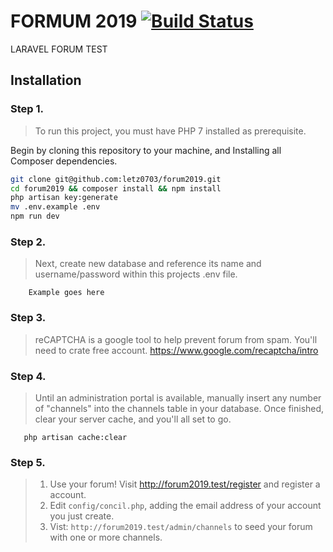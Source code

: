 # FORMUM 2019 [![Build Status](https://travis-ci.org/letz0703/forum2019.svg?branch=master)](https://travis-ci.org/letz0703/forum2019)

LARAVEL FORUM TEST

## Installation
### Step 1. 
> To run this project, you must have PHP 7 installed as prerequisite.

Begin by cloning this repository to your machine, and Installing all Composer dependencies.

```bash
git clone git@github.com:letz0703/forum2019.git
cd forum2019 && composer install && npm install
php artisan key:generate
mv .env.example .env
npm run dev
```

### Step 2.
> Next, create new database and reference its name and username/password within this projects .env file.
```
    Example goes here
```

### Step 3.
> reCAPTCHA is a google tool to help prevent forum from spam. You'll need to crate free account.
https://www.google.com/recaptcha/intro

### Step 4.
> Until an administration portal is available, manually insert any number of "channels" into the channels table 
 in your database. Once finished, clear your server cache, and you'll all set to go.
 ```
    php artisan cache:clear
 ```
 ### Step 5.
> 1. Use your forum! Visit http://forum2019.test/register and register a account.
> 1. Edit `config/concil.php`, adding the email address of your account you just create.
> 1. Vist: `http://forum2019.test/admin/channels` to seed your forum with one or more channels.
